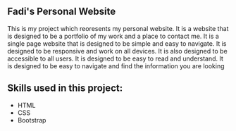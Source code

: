## Fadi's Personal Website
This is my project which reoresents my personal website. It is a website that is designed to be a portfolio of my work and a place to contact me. It is a single page website that is designed to be simple and easy to navigate. It is designed to be responsive and work on all devices. It is also designed to be accessible to all users. It is designed to be easy to read and understand. It is designed to be easy to navigate and find the information you are looking

## Skills used in this project:
- HTML
- CSS
- Bootstrap
